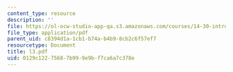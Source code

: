 ```yaml
---
content_type: resource
description: ''
file: https://ol-ocw-studio-app-qa.s3.amazonaws.com/courses/14-30-introduction-to-statistical-method-in-economics-spring-2006/0129c12275687b999e9bf7ca6a7c378e_l3.pdf
file_type: application/pdf
parent_uid: c8394d1a-1cb1-b74a-b4b9-8cb2c6f57ef7
resourcetype: Document
title: l3.pdf
uid: 0129c122-7568-7b99-9e9b-f7ca6a7c378e
---
```

